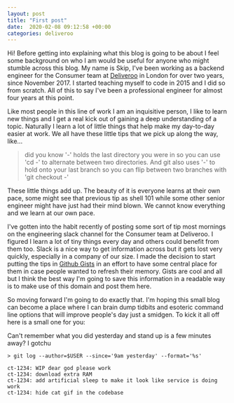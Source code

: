 ```yaml
---
layout: post
title: "First post"
date:  2020-02-08 09:12:58 +00:00
categories: deliveroo
---
```


Hi! Before getting into explaining what this blog is going to be about I feel
some background on who I am would be useful for anyone who might stumble across
this blog. My name is Skip, I've been working as a backend engineer for the
Consumer team at [Deliveroo](https://deliveroo.co.uk) in London for over two
years, since November 2017. I started teaching myself to code in 2015 and I did
so from scratch. All of this to say I've been a professional engineer for almost
four years at this point.

Like most people in this line of work I am an inquisitive person, I like to
learn new things and I get a real kick out of gaining a deep understanding of a
topic. Naturally I learn a lot of little things that help make my day-to-day
easier at work. We all have these little tips that we pick up along the way, like...

> did you know '-' holds the last directory you were in so you can use 'cd -' to
> alternate between two directories. And git also uses '-' to hold onto your last
> branch so you can flip between two branches with 'git checkout -'

These little things add up. The beauty of it is everyone learns at their own
pace, some might see that previous tip as shell 101 while some other senior
engineer might have just had their mind blown. We cannot know everything and we
learn at our own pace.

I've gotten into the habit recently of posting some sort of tip most mornings on
the engineering slack channel for the Consumer team at Deliveroo. I figured I
learn a lot of tiny things every day and others could benefit from them too.
Slack is a nice way to get information across but it gets lost very quickly,
especially in a company of our size. I made the decision to start putting the
tips in [Github Gists](https://gist.github.com/skipcloud) in an effort to have
some central place for them in case people wanted to refresh their memory. Gists
are cool and all but I think the best way I'm going to save this information in
a readable way is to make use of this domain and post them here.

So moving forward I'm going to do exactly that. I'm hoping this small blog can
become a place where I can brain dump tidbits and esoteric command line options
that will improve people's day just a smidgen. To kick it all off here is a
small one for you:

Can't remember what you did yesterday and stand up is a few minutes away? I
gotchu

```
> git log --author=$USER --since='9am yesterday' --format='%s'

ct-1234: WIP dear god please work
ct-1234: download extra RAM
ct-1234: add artificial sleep to make it look like service is doing work
ct-1234: hide cat gif in the codebase
```
